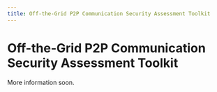 ```yaml
---
title: Off-the-Grid P2P Communication Security Assessment Toolkit
---
```


# Off-the-Grid P2P Communication Security Assessment Toolkit

More information soon.

